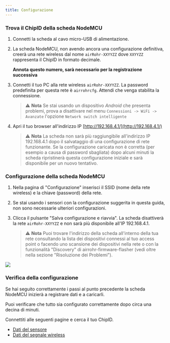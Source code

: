 ```yaml
---
title: Configurazione
---
```


### Trova il ChipID della scheda NodeMCU

1. Connetti la scheda al cavo micro-USB di alimentazione.

2. La scheda NodeMCU, non avendo ancora una configurazione definitiva,
   creerà una rete wireless dal nome `airRohr-XXYYZZ` dove `XXYYZZ`
   rappresenta il ChipID in formato decimale.

   **Annota questo numero, sarà necessario per la registrazione
   successiva**

3. Connetti il tuo PC alla rete wireless `airRohr-XXYYZZ`. La password
   predefinita per questa rete è `airrohrcfg`. Attendi che venga stabilita
   la connessione.

   > ⚠ **Nota** Se stai usando un dispositivo *Android* che presenta
   > problemi, prova a disattivare nel menu `Connessioni -> WiFi -> Avanzate`
   > l'opzione `Network switch intelligente`

4. Apri il tuo browser all'indirizzo IP
   [http://192.168.4.1/](http://192.168.4.1/)

   > ⚠ **Nota** La scheda non sarà più raggiungibile all'indirizzo IP
   > 192.168.4.1 dopo il salvataggio di una configurazione di rete
   > funzionante.  Se la configurazione caricata non è corretta (per
   > esempio a causa di password sbagliata) dopo alcuni minuti la
   > scheda ripristinerà questa configurazione iniziale e sarà
   > disponibile per un nuovo tentativo.

### Configurazione della scheda NodeMCU

1. Nella pagina di "Configurazione" inserisci il SSID (nome della rete
   wireless) e la chiave (password) della rete.

2. Se stai usando i sensori con la configurazione suggerita in questa
   guida, non sono necessarie ulteriori configurazioni.

3. Clicca il pulsante "Salva configurazione e riavvia". La scheda
   disattiverà la rete `airRohr-XXYYZZ` e non sarà più disponibile
   all'IP 192.168.4.1.

   > ⚠ **Nota** Puoi trovare l'indirizzo della scheda all'interno
   > della tua rete consultando la lista dei dispositivi connessi al
   > tuo access point o facendo uno scansione dei dispositivi nella
   > rete o con la funzionalità "Discovery" di
   > airrohr-firmware-flasher (vedi oltre nella sezione "Risoluzione
   > dei Problemi").

<img src="../docs/airrohr_config_initial.jpg" loading="lazy"/>

### Verifica della configurazione

Se hai seguito correttamente i passi al punto precedente la scheda
NodeMCU inizierà a registrare dati e a caricarli.

Puoi verificare che tutto sia configurato correttamente dopo circa una
decina di minuti.

Connettiti alle seguenti pagine e cerca il tuo ChipID.

 * [Dati del sensore](https://www.madavi.de/sensor/graph.php)
 * [Dati del segnale wireless](https://www.madavi.de/sensor/signal.php)
